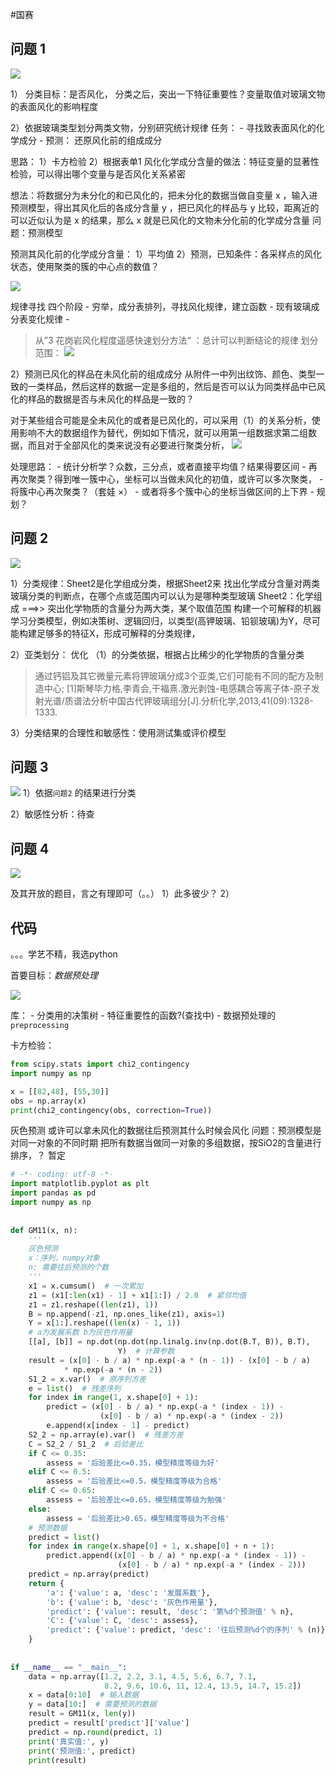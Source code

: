#国赛
## 问题 1
![](https://raw.githubusercontent.com/Anlieh/PicBucket/master/20220915181404.png)

1） 分类目标：是否风化，
		分类之后，突出一下特征重要性？变量取值对玻璃文物的表面风化的影响程度

2）依据玻璃类型划分两类文物，分别研究统计规律
任务：
	-  寻找致表面风化的化学成分
	- 预测： 还原风化前的组成成分
		

思路：
1）卡方检验
2）根据表单1
风化化学成分含量的做法：特征变量的显著性检验，可以得出哪个变量与是否风化关系紧密

想法：将数据分为未分化的和已风化的，把未分化的数据当做自变量 x ，输入进预测模型，得出其风化后的各成分含量 y ，把已风化的样品与 y 比较，距离近的可以近似认为是 x 的结果，那么 x 就是已风化的文物未分化前的化学成分含量
问题：预测模型

预测其风化前的化学成分含量：
	1）平均值
	2）预测，已知条件：各采样点的风化状态，使用聚类的簇的中心点的数值？
	
![](https://raw.githubusercontent.com/Anlieh/PicBucket/master/20220916160306.png)

规律寻找
	四个阶段
	 - 穷举，成分表排列，寻找风化规律，建立函数
	 - 现有玻璃成分表变化规律
	 -

> 从”3 花岗岩风化程度遥感快速划分方法“ ：总计可以判断结论的规律
> 划分范围：
![](https://raw.githubusercontent.com/Anlieh/PicBucket/master/20220916171426.png)

2）预测已风化的样品在未风化前的组成成分
从附件一中列出纹饰、颜色、类型一致的一类样品，然后这样的数据一定是多组的，然后是否可以认为同类样品中已风化的样品的数据是否与未风化的样品是一致的？

对于某些组合可能是全未风化的或者是已风化的，可以采用（1）的关系分析，使用影响不大的数据组作为替代，例如如下情况，就可以用第一组数据求第二组数据，而且对于全部风化的类来说没有必要进行聚类分析，
![](https://raw.githubusercontent.com/Anlieh/PicBucket/master/20220916212816.png)


处理思路：
	- 统计分析学？众数，三分点，或者直接平均值？结果得要区间
	- 再再次聚类？得到唯一簇中心，坐标可以当做未风化的初值，或许可以多次聚类，
		- 将簇中心再次聚类？（套娃 ×）
		- 或者将多个簇中心的坐标当做区间的上下界
	- 规划？



## 问题 2
![](https://raw.githubusercontent.com/Anlieh/PicBucket/master/20220915183724.png)

1）分类规律：Sheet2是化学组成分类，根据Sheet2来
	找出化学成分含量对两类玻璃分类的判断点，在哪个点或范围内可以认为是哪种类型玻璃
	Sheet2：化学组成  ===>>   突出化学物质的含量分为两大类，某个取值范围
	构建一个可解释的机器学习分类模型，例如决策树、逻辑回归，以类型(高钾玻璃、铅钡玻璃)为Y，尽可能构建足够多的特征X，形成可解释的分类规律，
	
2）亚类划分：
	优化 （1）的分类依据，根据占比稀少的化学物质的含量分类

> 通过钙铝及其它微量元素将钾玻璃分成3个亚类,它们可能有不同的配方及制造中心;
	[1]斯琴毕力格,李青会,干福熹.激光剥蚀-电感耦合等离子体-原子发射光谱/质谱法分析中国古代钾玻璃组分[J].分析化学,2013,41(09):1328-1333.


3）分类结果的合理性和敏感性：使用测试集或评价模型



## 问题 3
![](https://raw.githubusercontent.com/Anlieh/PicBucket/master/20220915201330.png)
1）依据`问题2` 的结果进行分类

2）敏感性分析：待查




## 问题 4
![](https://raw.githubusercontent.com/Anlieh/PicBucket/master/20220915185532.png)

及其开放的题目，言之有理即可（。。）
1）此多彼少？
2）


## 代码
。。。学艺不精，我选python

首要目标：*数据预处理*

![](https://raw.githubusercontent.com/Anlieh/PicBucket/master/20220915194539.png)


库：
	- 分类用的决策树
	- 特征重要性的函数?(查找中)
	- 数据预处理的 `preprocessing`


卡方检验：
```python
from scipy.stats import chi2_contingency  
import numpy as np  

x = [[82,48], [55,30]]
obs = np.array(x)  
print(chi2_contingency(obs, correction=True))
```

灰色预测
或许可以拿未风化的数据往后预测其什么时候会风化
问题：预测模型是对同一对象的不同时期
把所有数据当做同一对象的多组数据，按SiO2的含量进行排序，？
暂定
```python
# -*- coding: utf-8 -*-
import matplotlib.pyplot as plt
import pandas as pd
import numpy as np
 
 
def GM11(x, n):
    '''
    灰色预测
    x：序列，numpy对象
    n: 需要往后预测的个数
    '''
    x1 = x.cumsum()  # 一次累加
    z1 = (x1[:len(x1) - 1] + x1[1:]) / 2.0  # 紧邻均值
    z1 = z1.reshape((len(z1), 1))
    B = np.append(-z1, np.ones_like(z1), axis=1)
    Y = x[1:].reshape((len(x) - 1, 1))
    # a为发展系数 b为灰色作用量
    [[a], [b]] = np.dot(np.dot(np.linalg.inv(np.dot(B.T, B)), B.T), 
					    Y)  # 计算参数
    result = (x[0] - b / a) * np.exp(-a * (n - 1)) - (x[0] - b / a) 
		    * np.exp(-a * (n - 2))
    S1_2 = x.var()  # 原序列方差
    e = list()  # 残差序列
    for index in range(1, x.shape[0] + 1):
        predict = (x[0] - b / a) * np.exp(-a * (index - 1)) - 
			        (x[0] - b / a) * np.exp(-a * (index - 2))
        e.append(x[index - 1] - predict)
    S2_2 = np.array(e).var()  # 残差方差
    C = S2_2 / S1_2  # 后验差比
    if C <= 0.35:
        assess = '后验差比<=0.35，模型精度等级为好'
    elif C <= 0.5:
        assess = '后验差比<=0.5，模型精度等级为合格'
    elif C <= 0.65:
        assess = '后验差比<=0.65，模型精度等级为勉强'
    else:
        assess = '后验差比>0.65，模型精度等级为不合格'
    # 预测数据
    predict = list()
    for index in range(x.shape[0] + 1, x.shape[0] + n + 1):
        predict.append((x[0] - b / a) * np.exp(-a * (index - 1)) - 
				        (x[0] - b / a) * np.exp(-a * (index - 2)))
    predict = np.array(predict)
    return {
        'a': {'value': a, 'desc': '发展系数'},
        'b': {'value': b, 'desc': '灰色作用量'},
        'predict': {'value': result, 'desc': '第%d个预测值' % n},
        'C': {'value': C, 'desc': assess},
        'predict': {'value': predict, 'desc': '往后预测%d个的序列' % (n)},
    }
 
 
if __name__ == "__main__":
    data = np.array([1.2, 2.2, 3.1, 4.5, 5.6, 6.7, 7.1,
				     8.2, 9.6, 10.6, 11, 12.4, 13.5, 14.7, 15.2])
    x = data[0:10]  # 输入数据
    y = data[10:]  # 需要预测的数据
    result = GM11(x, len(y))
    predict = result['predict']['value']
    predict = np.round(predict, 1)
    print('真实值:', y)
    print('预测值:', predict)
    print(result)
 
```